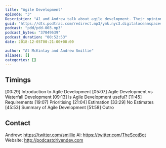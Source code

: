 ```yaml
---
title: "Agile Development"
episode: "3"
Description: "Al and Andrew talk about agile development. Their opinions on whether it is useful, and if so...the best ways to do it."
guid: "https://dts.podtrac.com/redirect.mp3/ymk.nyc3.digitaloceanspaces.com/pdd-3.mp3"
podcast: "pdd/pdd-003.mp3"
podcast_bytes: "37049639"
podcast_duration: "00:52:53"
date: 2018-12-05T00:21:00+00:00

author: "Al McKinlay and Andrew Smillie"
aliases: []
categories: []
---
```


## Timings

[00:29] Introduction to Agile Development
[05:07] Agile Development vs Waterfall Development
[09:13] Is Agile Development useful?
[11:45] Requirements
[19:07] Prioritising
[21:04] Estimation
[33:29] No Estimates
[45:53] Summary of Agile Development
[51:58] Outro

## Contact

Andrew: https://twitter.com/smillie
Al: https://twitter.com/TheScotBot
Website: http://podcastdrivendev.com
